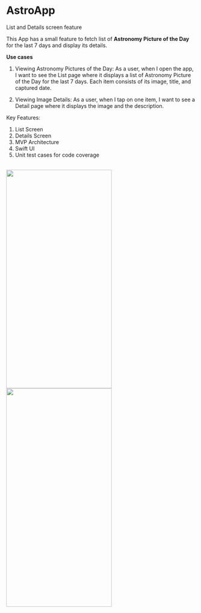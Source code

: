 # AstroApp
List and Details screen feature

This App has a small feature to fetch list of **Astronomy Picture of the Day** for the last 7 days and display its details.

**Use cases**

1. Viewing Astronomy Pictures of the Day:
   As a user, when I open the app, I want to see the List page where it displays a list of Astronomy Picture of the Day for the last 7 days.
   Each item consists of its image, title, and captured date.

2. Viewing Image Details:
   As a user, when I tap on one item, I want to see a Detail page where it displays the image and the description.

Key Features:

1. List Screen
2. Details Screen
3. MVP Architecture
4. Swift UI
5. Unit test cases for code coverage

<br/>
<img src = "https://github.com/akunte10/AstroApp/assets/106234497/338242bd-e6fa-43c8-9619-4c7a6e546f0c" width = 280, height = 580>
<img src = "https://github.com/akunte10/AstroApp/assets/106234497/81fc7dbd-7d8e-4d58-9f1a-259be300e6dc.png" width = 280, height = 580>
